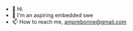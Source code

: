 - 👋 Hi
- 👀 I'm an aspiring embedded swe
- 📫 How to reach me, amprebonne@gmail.com

<!---
amprebonne/amprebonne is a ✨ special ✨ repository because its `README.md` (this file) appears on your GitHub profile.
You can click the Preview link to take a look at your changes.
--->
